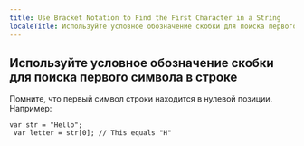 ```yaml
---
title: Use Bracket Notation to Find the First Character in a String
localeTitle: Используйте условное обозначение скобки для поиска первого символа в строке
---
```

## Используйте условное обозначение скобки для поиска первого символа в строке

Помните, что первый символ строки находится в нулевой позиции. Например:
```
var str = "Hello"; 
 var letter = str[0]; // This equals "H" 

```